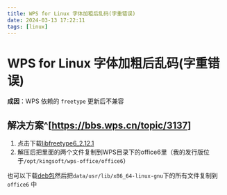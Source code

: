 ```yaml
---
title: WPS for Linux 字体加粗后乱码(字重错误)
date: 2024-03-13 17:22:11
tags: [linux]
---
```


# WPS for Linux 字体加粗后乱码(字重错误)

**成因**：WPS 依赖的 `freetype` 更新后不兼容

## 解决方案^[https://bbs.wps.cn/topic/3137]

1. 点击下载[libfreetype6_2.12.1](../assets/libfreetype-2.12.1.zip)
2. 解压后把里面的两个文件复制到WPS目录下的office6里（我的发行版位于`/opt/kingsoft/wps-office/office6`）

也可以下载[deb包](https://mirrors.ustc.edu.cn/debian/pool/main/f/freetype/libfreetype6_2.12.1%2Bdfsg-5_amd64.deb)然后把`data/usr/lib/x86_64-linux-gnu`下的所有文件复制到 `office6` 中
